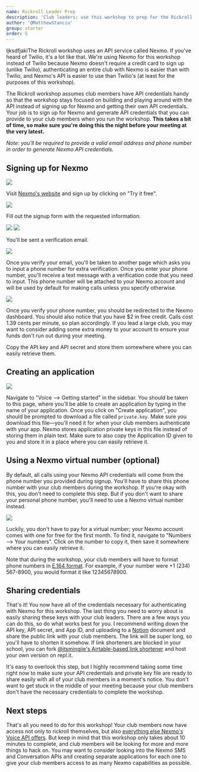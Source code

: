 ```yaml
---
name: Rickroll Leader Prep
description: 'Club leaders: use this workshop to prep for the Rickroll workshop'
author: '@MatthewStanciu'
group: starter
order: 5
---
```


ljksdfjaklThe Rickroll workshop uses an API service called Nexmo. If you've heard of Twilio, it's a lot like that. We're using Nexmo for this workshop instead of Twilio because Nexmo doesn't require a credit card to sign up (unlike Twilio), authenticating an entire club with Nexmo is easier than with Twilio, and Nexmo's API is easier to use than Twilio's (at least for the purposes of this workshop).

The Rickroll workshop assumes club members have API credentials handy so that the workshop stays focused on building and playing around with the API instead of signing up for Nexmo and getting their own API credentials. Your job is to sign up for Nexmo and generate API credentials that you can provide to your club members when you run the workshop. **This takes a bit of time, so make sure you're doing this the night before your meeting at the very latest.**

*Note: you'll be required to provide a valid email address and phone number in order to generate Nexmo API credentials.*

## Signing up for Nexmo
![](img/nexmo.png)

Visit [Nexmo's website](https://nexmo.com) and sign up by clicking on "Try it free".

![](img/signup.png)

Fill out the signup form with the requested information.

![](img/email-verify-notification.png)
![](img/email-verify-email.png)

You'll be sent a verification email.

![](img/phone-verification.png)

Once you verify your email, you'll be taken to another page which asks you to input a phone number for extra verification.  Once you enter your phone number, you'll receive a text message with a verification code that you need to input. This phone number will be attached to your Nexmo account and will be used by default for making calls unless you specify otherwise.

![](img/dashboard.png)

Once you verify your phone number, you should be redirected to the Nexmo dashboard. You should also notice that you have $2 in free credit. Calls cost 1.39 cents per minute, so plan accordingly. If you lead a large club, you may want to consider adding some extra money to your account to ensure your funds don't run out during your meeting.

Copy the API key and API secret and store them somewhere where you can easily retrieve them.

## Creating an application
![](img/voice.png)

Navigate to "Voice –> Getting started" in the sidebar. You should be taken to this page, where you'll be able to create an application by typing in the name of your application. Once you click on "Create application", you should be prompted to download a file called `private.key`. Make sure you download this file—you'll need it for when your club members authenticate with your app. Nexmo stores application private keys in this file instead of storing them in plain text. Make sure to also copy the Application ID given to you and store it in a place where you can easily retrieve it.

## Using a Nexmo virtual number (optional)
By default, all calls using your Nexmo API credentials will come from the phone number you provided during signup. You'll have to share this phone number with your club members during the workshop. If you're okay with this, you don't need to complete this step. But if you don't want to share your personal phone number, you'll need to use a Nexmo virtual number instead.

![](img/number.png)

Luckily, you don't have to pay for a virtual number; your Nexmo account comes with one for free for the first month. To find it, navigate to "Numbers –> Your numbers". Click on the number to copy it, then save it somewhere where you can easily retrieve it.

Note that during the workshop, your club members will have to format phone numbers in [E.164 format](https://www.twilio.com/docs/glossary/what-e164). For example, if your number were +1 (234) 567-8900, you would format it like 12345678900.

## Sharing credentials
That's it! You now have all of the credentials necessary for authenticating with Nexmo for this workshop. The last thing you need to worry about is easily sharing these keys with your club leaders. There are a few ways you can do this, so do what works best for you. I recommend writing down the API key, API secret, and App ID, and uploading to a [Notion](https://notion.so) document and share the public link with your club members. The link will be super long, so you'll have to shorten it somehow. If link shorteners are blocked in your school, you can fork [@itsmingjie's Airtable-based link shortener](https://github.com/itsmingjie/abls) and host your own version on repl.it.

It's easy to overlook this step, but I highly recommend taking some time right now to make sure your API credentials and private key file are ready to share easily with all of your club members in a moment's notice. You don't want to get stuck in the middle of your meeting because your club members don't have the necessary credentials to complete the workshop.

## Next steps
That's all you need to do for this workshop! Your club members now have access not only to rickroll themselves, but also [everything else Nexmo's Voice API offers](https://developer.nexmo.com/voice/voice-api/ncco-reference#stream). But keep in mind that this workshop only takes about 10 minutes to complete, and club members will be looking for more and more things to hack on. You may want to consider looking into the Nexmo SMS and Conversation APIs and creating separate applications for each one to give your club members access to as many Nexmo capabilities as possible.